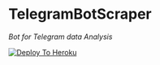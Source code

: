 <h1><b>TelegramBotScraper</b></h1>
<i>Bot for Telegram data Analysis</i>

[![Deploy To Heroku](https://www.herokucdn.com/deploy/button.svg)](https://heroku.com/deploy?template=https://github.com/itzrexmodz/TelegramBotScraper/tree/master)

